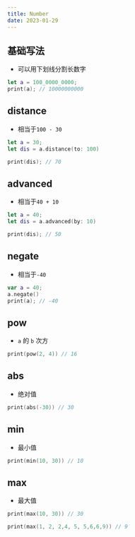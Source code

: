 ```yaml
---
title: Number
date: 2023-01-29
---
```

## 基础写法
* 可以用下划线分割长数字
```swift
let a = 100_0000_0000;
print(a); // 10000000000
```

## distance
* 相当于`100 - 30`
```swift
let a = 30;
let dis = a.distance(to: 100)

print(dis); // 70
```
## advanced
* 相当于`40 + 10`
```swift
let a = 40;
let dis = a.advanced(by: 10)

print(dis); // 50
```
## negate
* 相当于`-40`
```swift
var a = 40;
a.negate()
print(a); // -40
```
## pow
* `a` 的 `b` 次方
```swift
print(pow(2, 4)) // 16
```
## abs
* 绝对值
```swift
print(abs(-30)) // 30
```
## min
* 最小值
```swift
print(min(10, 30)) // 10
```
## max
* 最大值
```swift
print(max(10, 30)) // 30

print(max(1, 2, 2,4, 5, 5,6,6,9)) // 9
```
